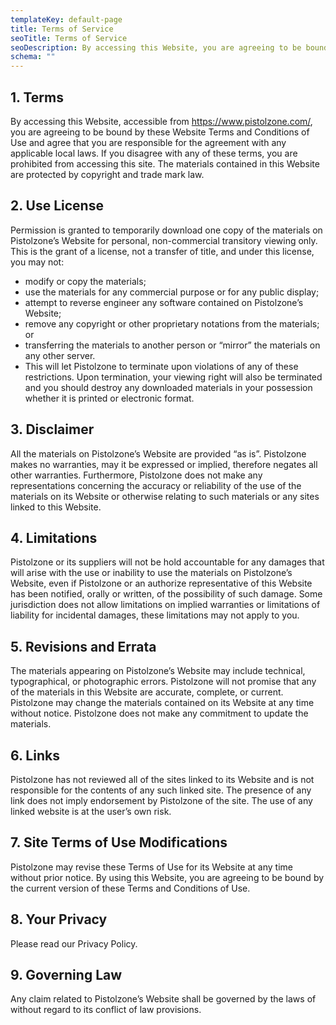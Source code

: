 ```yaml
---
templateKey: default-page
title: Terms of Service
seoTitle: Terms of Service
seoDescription: By accessing this Website, you are agreeing to be bound by these Website Terms and Conditions of Use and agree that you are responsible for applicable laws.
schema: ""
---
```


## 1. Terms

By accessing this Website, accessible from https://www.pistolzone.com/, you are agreeing to be bound by these Website Terms and Conditions of Use and agree that you are responsible for the agreement with any applicable local laws. If you disagree with any of these terms, you are prohibited from accessing this site. The materials contained in this Website are protected by copyright and trade mark law.

## 2. Use License

Permission is granted to temporarily download one copy of the materials on Pistolzone’s Website for personal, non-commercial transitory viewing only. This is the grant of a license, not a transfer of title, and under this license, you may not:

- modify or copy the materials;
- use the materials for any commercial purpose or for any public display;
- attempt to reverse engineer any software contained on Pistolzone’s Website;
- remove any copyright or other proprietary notations from the materials; or
- transferring the materials to another person or “mirror” the materials on any other server.
- This will let Pistolzone to terminate upon violations of any of these restrictions. Upon termination, your viewing right will also be terminated and you should destroy any downloaded materials in your possession whether it is printed or electronic format.

## 3. Disclaimer

All the materials on Pistolzone’s Website are provided “as is”. Pistolzone makes no warranties, may it be expressed or implied, therefore negates all other warranties. Furthermore, Pistolzone does not make any representations concerning the accuracy or reliability of the use of the materials on its Website or otherwise relating to such materials or any sites linked to this Website.

## 4. Limitations

Pistolzone or its suppliers will not be hold accountable for any damages that will arise with the use or inability to use the materials on Pistolzone’s Website, even if Pistolzone or an authorize representative of this Website has been notified, orally or written, of the possibility of such damage. Some jurisdiction does not allow limitations on implied warranties or limitations of liability for incidental damages, these limitations may not apply to you.

## 5. Revisions and Errata

The materials appearing on Pistolzone’s Website may include technical, typographical, or photographic errors. Pistolzone will not promise that any of the materials in this Website are accurate, complete, or current. Pistolzone may change the materials contained on its Website at any time without notice. Pistolzone does not make any commitment to update the materials.

## 6. Links

Pistolzone has not reviewed all of the sites linked to its Website and is not responsible for the contents of any such linked site. The presence of any link does not imply endorsement by Pistolzone of the site. The use of any linked website is at the user’s own risk.

## 7. Site Terms of Use Modifications

Pistolzone may revise these Terms of Use for its Website at any time without prior notice. By using this Website, you are agreeing to be bound by the current version of these Terms and Conditions of Use.

## 8. Your Privacy

Please read our Privacy Policy.

## 9. Governing Law

Any claim related to Pistolzone’s Website shall be governed by the laws of without regard to its conflict of law provisions.
